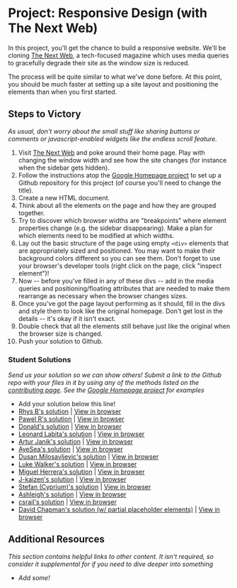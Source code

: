 # Project: Responsive Design (with The Next Web)

In this project, you'll get the chance to build a responsive website.  We'll be cloning [The Next Web](http://thenextweb.com), a tech-focused magazine which uses media queries to gracefully degrade their site as the window size is reduced.  

The process will be quite similar to what we've done before.  At this point, you should be much faster at setting up a site layout and positioning the elements than when you first started.

## Steps to Victory

*As usual, don't worry about the small stuff like sharing buttons or comments or javascript-enabled widgets like the endless scroll feature.*

1. Visit [The Next Web](http://thenextweb.com) and poke around their home page.  Play with changing the window width and see how the site changes (for instance when the sidebar gets hidden).
2. Follow the instructions atop the [Google Homepage project](/web-development-101/html-css) to set up a Github repository for this project (of course you'll need to change the title).
3. Create a new HTML document.
4. Think about all the elements on the page and how they are grouped together.
5. Try to discover which browser widths are "breakpoints" where element properties change (e.g. the sidebar disappearing).  Make a plan for which elements need to be modified at which widths.
5. Lay out the basic structure of the page using empty `<div>` elements that are appropriately sized and positioned.  You may want to make their background colors different so you can see them.  Don't forget to use your browser's developer tools (right click on the page, click "inspect element")!
6. Now -- before you've filled in any of these divs -- add in the media queries and positioning/floating attributes that are needed to make them rearrange as necessary when the browser changes sizes.
7. Once you've got the page layout performing as it should, fill in the divs and style them to look like the original homepage.  Don't get lost in the details -- it's okay if it isn't exact.
8. Double check that all the elements still behave just like the original when the browser size is changed.
7. Push your solution to Github.

### Student Solutions

*Send us your solution so we can show others! Submit a link to the Github repo with your files in it by using any of the methods listed on the [contributing page](http://github.com/TheOdinProject/curriculum/blob/master/contributing.md).  See the [Google Homepage project](/web-development-101/html-css) for examples*

* Add your solution below this line!
* [Rhys B's solution](https://github.com/105ron/the-next-web) | [View in browser](https://105ron.github.io/the-next-web/)
* [Pawel R's solution](https://github.com/PawelRokosz/ResponsiveDesign) | [View in browser](https://htmlpreview.github.io/?https://github.com/PawelRokosz/ResponsiveDesign/blob/master/index.html)
* [Donald's solution](https://github.com/donaldali/odin-html-css/tree/master/responsive_design) | [View in browser](http://htmlpreview.github.io/?https://github.com/donaldali/odin-html-css/blob/master/responsive_design/index.html)
* [Leonard Labita's solution](https://github.com/lendoza/OdinProject/tree/master/app) | [View in browser](http://leonardlabita.com/next.html)
* [Artur Janik's solution](https://github.com/ArturJanik/ProjectTNW) | [View in browser](http://htmlpreview.github.io/?https://github.com/ArturJanik/ProjectTNW/blob/master/index.html)
* [AyeSea's solution](https://github.com/AyeSea/tnw-responsive-design) | [View in browser](https://htmlpreview.github.io/?https://github.com/AyeSea/tnw-responsive-design/blob/master/index.html)
* [Dusan Milosavljevic's solution](https://github.com/dusanmilosavljevic1624/Project-Responsive-Design) | [View in browser](http://dusanmilosavljevic1624.github.io/Project-Responsive-Design/)
* [Luke Walker's solution](https://github.com/ubershibs/odin-html-css/tree/master/tnw) | [View in browser](https://htmlpreview.github.io/?https://github.com/ubershibs/odin-html-css/blob/master/tnw/index.html)
* [Miguel Herrera's solution](https://github.com/migueloherrera/the-next-web) | [View in browser](http://htmlpreview.github.io/?https://github.com/migueloherrera/the-next-web/blob/master/index.html)
* [J-kaizen's solution](https://github.com/J-kaizen/TheOdinProject/tree/master/HTML_CSS/html5_site) | [View in browser](http://htmlpreview.github.io/?https://github.com/J-kaizen/TheOdinProject/blob/master/HTML_CSS/html5_site/index.html)
* [Stefan (Cyprium)'s solution](https://github.com/dev-cyprium/TheOdinProject-HTML/blob/master/thenextweb-remake/index.html) | [View in browser](https://htmlpreview.github.io/?https://github.com/dev-cyprium/TheOdinProject-HTML/blob/master/thenextweb-remake/index.html)
* [Ashleigh's solution](https://github.com/aedelman/responsive-design/blob/master/index.html) | [View in browser](https://htmlpreview.github.io/?https://github.com/aedelman/responsive-design/blob/master/index.html)
* [csrail's solution](https://github.com/csrail/next-web-mock) | [View in browser](https://rawgit.com/csrail/next-web-mock/master/index.html)
* [David Chapman's solution (w/ partial placeholder elements)](https://github.com/davidchappy/odin_training_projects/tree/master/html-responsive-design) | [View in browser](https://davidchappy.github.io/html-responsive-design/)

## Additional Resources

*This section contains helpful links to other content. It isn't required, so consider it supplemental for if you need to dive deeper into something*

* *Add some!*
